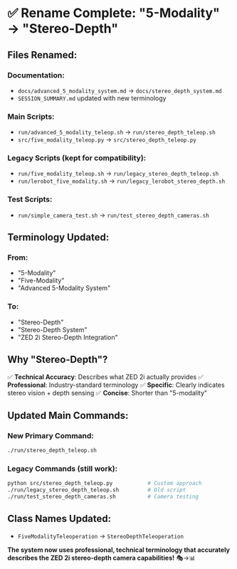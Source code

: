 # ✅ Rename Complete: "5-Modality" → "Stereo-Depth"

## **Files Renamed:**

### **Documentation:**
- `docs/advanced_5_modality_system.md` → `docs/stereo_depth_system.md`
- `SESSION_SUMMARY.md` updated with new terminology

### **Main Scripts:**
- `run/advanced_5_modality_teleop.sh` → `run/stereo_depth_teleop.sh`
- `src/five_modality_teleop.py` → `src/stereo_depth_teleop.py`

### **Legacy Scripts (kept for compatibility):**
- `run/five_modality_teleop.sh` → `run/legacy_stereo_depth_teleop.sh`
- `run/lerobot_five_modality.sh` → `run/legacy_lerobot_stereo_depth.sh`

### **Test Scripts:**
- `run/simple_camera_test.sh` → `run/test_stereo_depth_cameras.sh`

## **Terminology Updated:**

### **From:**
- "5-Modality"
- "Five-Modality"
- "Advanced 5-Modality System"

### **To:**
- "Stereo-Depth"
- "Stereo-Depth System"
- "ZED 2i Stereo-Depth Integration"

## **Why "Stereo-Depth"?**

✅ **Technical Accuracy**: Describes what ZED 2i actually provides
✅ **Professional**: Industry-standard terminology
✅ **Specific**: Clearly indicates stereo vision + depth sensing
✅ **Concise**: Shorter than "5-modality"

## **Updated Main Commands:**

### **New Primary Command:**
```bash
./run/stereo_depth_teleop.sh
```

### **Legacy Commands (still work):**
```bash
python src/stereo_depth_teleop.py           # Custom approach
./run/legacy_stereo_depth_teleop.sh         # Old script
./run/test_stereo_depth_cameras.sh          # Camera testing
```

## **Class Names Updated:**
- `FiveModalityTeleoperation` → `StereoDepthTeleoperation`

**The system now uses professional, technical terminology that accurately describes the ZED 2i stereo-depth camera capabilities!** 🎭→📊